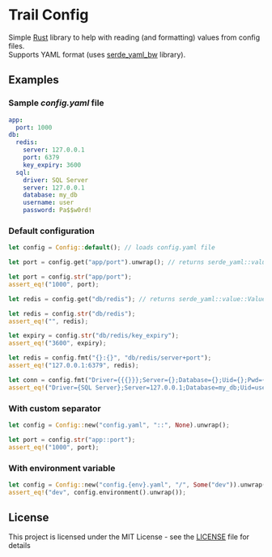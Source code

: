# Trail Config

Simple [Rust](https://www.rust-lang.org/) library to help with reading (and formatting) values from config files.\
Supports YAML format (uses [serde_yaml_bw](https://github.com/bourumir-wyngs/serde-yaml-bw) library).

## Examples

### Sample *config.yaml* file
```yaml
app:
  port: 1000
db:
  redis:
    server: 127.0.0.1
    port: 6379
    key_expiry: 3600
  sql:
    driver: SQL Server
    server: 127.0.0.1
    database: my_db
    username: user
    password: Pa$$w0rd!
```

### Default configuration
```rust
let config = Config::default(); // loads config.yaml file

let port = config.get("app/port").unwrap(); // returns serde_yaml::value::Value

let port = config.str("app/port");
assert_eq!("1000", port);

let redis = config.get("db/redis"); // returns serde_yaml::value::Value (in this case Mapping)

let redis = config.str("db/redis");
assert_eq!("", redis);

let expiry = config.str("db/redis/key_expiry");
assert_eq!("3600", expiry);

let redis = config.fmt("{}:{}", "db/redis/server+port");
assert_eq!("127.0.0.1:6379", redis);

let conn = config.fmt("Driver={{{}}};Server={};Database={};Uid={};Pwd={};", "db/sql/driver+server+database+username+password");
assert_eq!("Driver={SQL Server};Server=127.0.0.1;Database=my_db;Uid=user;Pwd=Pa$$w0rd!;", conn);
```

### With custom separator
```rust
let config = Config::new("config.yaml", "::", None).unwrap(); 

let port = config.str("app::port");
assert_eq!("1000", port);
```

### With environment variable
```rust
let config = Config::new("config.{env}.yaml", "/", Some("dev")).unwrap(); // loads config.dev.yaml
assert_eq!("dev", config.environment().unwrap());
```


## License

This project is licensed under the MIT License - see the [LICENSE](LICENSE) file for details